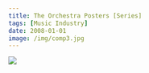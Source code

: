 ```yaml
---
title: The Orchestra Posters [Series]
tags: [Music Industry]
date: 2008-01-01
image: /img/comp3.jpg
---
```


![](/img/poster.jpg)